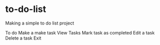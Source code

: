 # to-do-list
Making a simple to do list project

To do
  Make a make task
  View Tasks
  Mark task as completed
  Edit a task
  Delete a task
  Exit
